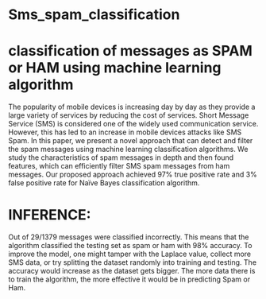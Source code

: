 # Sms_spam_classification
# classification of messages as SPAM or HAM using machine learning algorithm

The popularity of mobile devices is increasing day by day as they provide a large variety of services by reducing the cost of services. Short Message Service (SMS) is considered one of the widely used communication service. However, this has led to an increase in mobile devices attacks like SMS Spam. In this paper, we present a novel approach that can detect and filter the spam messages using machine learning classification algorithms. We study the characteristics of spam messages in depth and then found features, which can efficiently filter SMS spam messages from ham messages. Our proposed approach achieved 97% true positive rate and 3% false positive rate for Naïve Bayes classification algorithm. 

# INFERENCE:
 Out of 29/1379 messages were classified incorrectly. This means that the algorithm classified the testing set as spam or ham with   98% accuracy. To improve the model, one might tamper with the Laplace value, collect more SMS data, or try splitting the dataset randomly into training and testing.
 The accuracy would increase as the dataset gets bigger. The more data there is to train the algorithm, the more effective it would be in predicting Spam or Ham.
